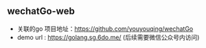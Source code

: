 wechatGo-web
----

- 关联的go 项目地址：https://github.com/youyouqing/wechatGo
- demo url : https://golang.sg.6do.me/ (后续需要微信公众号内访问)
